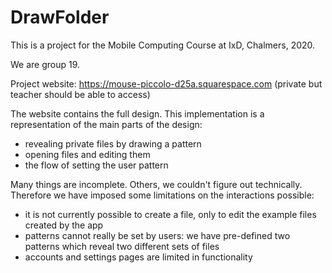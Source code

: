 # DrawFolder

This is a project for the Mobile Computing Course at IxD, Chalmers, 2020.

We are group 19.

Project website: https://mouse-piccolo-d25a.squarespace.com (private but teacher should be able to access)


The website contains the full design. This implementation is a representation of the main parts of the design:
- revealing private files by drawing a pattern
- opening files and editing them
- the flow of setting the user pattern

Many things are incomplete. Others, we couldn't figure out technically. Therefore we have imposed some limitations on the interactions possible:
- it is not currently possible to create a file, only to edit the example files created by the app
- patterns cannot really be set by users: we have pre-defined two patterns which reveal two different sets of files
- accounts and settings pages are limited in functionality
